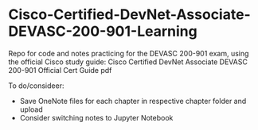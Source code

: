 # Cisco-Certified-DevNet-Associate-DEVASC-200-901-Learning
Repo for code and notes practicing for the DEVASC 200-901 exam, using the official Cisco study guide: Cisco Certified DevNet Associate DEVASC 200-901 Official Cert Guide pdf

To do/consideer:
* Save OneNote files for each chapter in respective chapter folder and upload
* Consider switching notes to Jupyter Notebook

